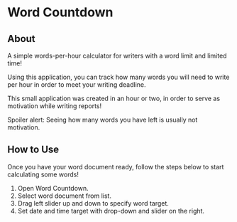 Word Countdown
==============

## About

A simple words-per-hour calculator for writers with a word limit and limited time!

Using this application, you can track how many words you will need to write per hour in order to meet your writing deadline.

This small application was created in an hour or two, in order to serve as motivation while writing reports!

Spoiler alert: Seeing how many words you have left is usually not motivation.

## How to Use

Once you have your word document ready, follow the steps below to start calculating some words!

1. Open Word Countdown.
2. Select word document from list.
3. Drag left slider up and down to specify word target.
4. Set date and time target with drop-down and slider on the right.
